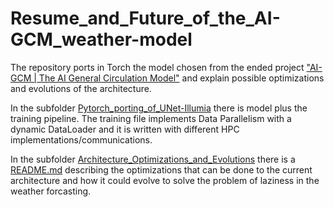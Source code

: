 # Resume_and_Future_of_the_AI-GCM_weather-model

The repository ports in Torch the model chosen from the ended project ["AI-GCM | The AI General Circulation Model"](https://www.cmcc.it/projects/ai-gcm-the-ai-general-circulation-model) and explain possible optimizations and evolutions of the architecture.

In the subfolder [Pytorch_porting_of_UNet-Illumia](Pytorch_porting_of_UNet-Illumia) there is model plus the training pipeline. The training file implements Data Parallelism with a dynamic DataLoader and it is written with different  HPC implementations/communications.

In the subfolder [Architecture_Optimizations_and_Evolutions](Architecture_Optimizations_and_Evolutions) there is a [README.md](Architecture_Optimizations_and_Evolutions/README.md) describing the optimizations that can be done to the current architecture and how it could evolve to solve the problem of laziness in the weather forcasting.



